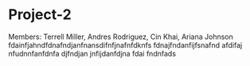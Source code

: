 # Project-2

Members: Terrell Miller, Andres Rodriguez, Cin Khai, Ariana Johnson
fdainfjahndfdnafndjanfnansdifnfjnafnfdknfs fdnajfndanfijfsnafnd afdifaj nfudnnfanfdnfa djfndjan jnfijdanfdjna fdai fndnfads